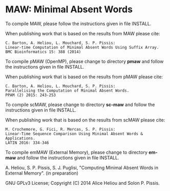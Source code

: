 MAW: Minimal Absent Words
===


To compile MAW, please follow the instructions given in file INSTALL.

When publishing work that is based on the results from MAW please cite:
```
C. Barton, A. Heliou, L. Mouchard, S. P. Pissis:
Linear-time Computation of Minimal Absent Words Using Suffix Array. 
BMC Bioinformatics 15: 388 (2014)
```
To compile pMAW (OpenMP), please change to directory <b>pmaw</b> and follow the instructions given in file INSTALL.

When publishing work that is based on the results from pMAW please cite:
```
C. Barton, A. Heliou, L. Mouchard, S. P. Pissis: 
Parallelising the Computation of Minimal Absent Words. 
PPAM (2) 2015: 243-253
```
To compile scMAW, please change to directory <b>sc-maw</b> and follow the instructions given in file INSTALL.

When publishing work that is based on the results from scMAW please cite:
```
M. Crochemore, G. Fici, R. Mercas, S. P. Pissis:
Linear-Time Sequence Comparison Using Minimal Absent Words & Applications. 
LATIN 2016: 334-346
```
To compile emMAW (External Memory), please change to directory <b>em-maw</b> and follow the instructions given in file INSTALL.

A. Heliou, S. P. Pissis, S. J. Puglisi, "Computing Minimal Absent Words in External Memory". (in preparation)

GNU GPLv3 License; Copyright (C) 2014 Alice Heliou and Solon P. Pissis.
